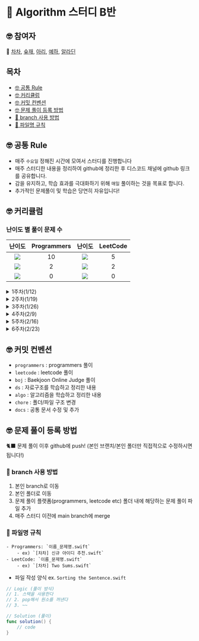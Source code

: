# 🤔 Algorithm 스터디 B반

## 🤓 참여자

🚀 [차차](https://github.com/ChaminLee), [숲재](https://github.com/forestjae), [아리](https://github.com/leeari95), [예하](https://github.com/ye-ha), [알라딘](https://github.com/junbangg?tab=overview&from=2021-12-01&to=2021-12-31)

## 목차 
- [🤓 공통 Rule](#공통룰)
- [🤓 커리큘럼](#커리큘럼)
- [🤓 커밋 컨벤션](#커밋컨벤션)
- [🤓 문제 풀이 등록 방법](#문제풀이등록방법)
- [🌴 branch 사용 방법](#브랜치사용방법)
- [📑 파일명 규칙](#파일명규칙)


<a name="공통룰"></a>
## 🤓 공통 Rule

- 매주 `수요일` 정해진 시간에 모여서 스터디를 진행합니다
- 매주 스터디한 내용을 정리하여 github에 정리한 후 디스코드 채널에 github 링크를 공유합니다. 
- 감을 유지하고, 학습 효과를 극대화하기 위해 `매일` 풀이하는 것을 목표로 합니다.
- 추가적인 문제풀이 및 학습은 당연히 자유입니다!

<a name="커리큘럼"></a>
## 🤓 커리큘럼 

### 난이도 별 풀이 문제 수 

|난이도|Programmers|난이도|LeetCode|
|:---:|:---:|:---:|:---:|
|<img src= "https://img.shields.io/badge/-Lv.%201-brightgreen">|10|<img src= "https://img.shields.io/badge/-Easy-success">|5|
|<img src= "https://img.shields.io/badge/-Lv.%202-orange">|2|<img src= "https://img.shields.io/badge/-Medium-orange">|2|
|<img src= "https://img.shields.io/badge/-Lv.%203-ff69b4">|0|<img src= "https://img.shields.io/badge/-Hard-red">|0|      

<details>
<summary> 1주차(1/12) </summary>
<div markdown="1">

|난이도|문제|
|--|--|
|<img src= "https://img.shields.io/badge/-Lv.%201-brightgreen">|[두 개 뽑아서 더하기](https://programmers.co.kr/learn/courses/30/lessons/68644?language=swift)|
|<img src= "https://img.shields.io/badge/-Lv.%201-brightgreen">|[크레인 인형뽑기 게임](https://programmers.co.kr/learn/courses/30/lessons/64061?language=swift)|
|<img src= "https://img.shields.io/badge/-Lv.%201-brightgreen">|[키패드 누르기](https://programmers.co.kr/learn/courses/30/lessons/67256?language=swift)|
|<img src= "https://img.shields.io/badge/-Lv.%201-brightgreen">|[비밀지도](https://programmers.co.kr/learn/courses/30/lessons/17681?language=swift)|    
|<img src= "https://img.shields.io/badge/-Lv.%201-brightgreen">|[없는 숫자 더하기](https://programmers.co.kr/learn/courses/30/lessons/86051?language=swift)|
    
</div>
</details>

<details>
<summary> 2주차(1/19) </summary>
<div markdown="1">

|난이도|문제|
|--|--|
|<img src= "https://img.shields.io/badge/-Lv.%201-brightgreen">|[신규 아이디 추천](https://programmers.co.kr/learn/courses/30/lessons/72410?language=swift)|
|<img src= "https://img.shields.io/badge/-Lv.%201-brightgreen">|[숫자 문자열과 영단어](https://programmers.co.kr/learn/courses/30/lessons/81301?language=swift)|
|<img src= "https://img.shields.io/badge/-Lv.%201-brightgreen">|[실패율](https://programmers.co.kr/learn/courses/30/lessons/42889?language=swift)|
|<img src= "https://img.shields.io/badge/-Lv.%201-brightgreen">|[다트게임](https://programmers.co.kr/learn/courses/30/lessons/17682?language=swift)|    
    
</div>
</details>

<details>
<summary> 3주차(1/26) </summary>
<div markdown="1">

|난이도|문제|
|--|--|
|<img src= "https://img.shields.io/badge/-Lv.%201-brightgreen">|[신고 결과 받기](https://programmers.co.kr/learn/courses/30/lessons/92334?language=swift)|
|<img src= "https://img.shields.io/badge/-Lv.%202-orange">|[K진수에서 소수 개수 구하기](https://programmers.co.kr/learn/courses/30/lessons/92335?language=swift)|
|<img src= "https://img.shields.io/badge/-Lv.%202-orange">|[주차 요금 계산](https://programmers.co.kr/learn/courses/30/lessons/92341?language=swift)|
|<img src= "https://img.shields.io/badge/-Easy-success">|[Water Bottles](https://leetcode.com/problems/water-bottles/)|    
    
</div>
</details>

<details>
<summary> 4주차(2/9) </summary>
<div markdown="1">

- DFS/BFS 문제 풀이     
    
|난이도|문제|
|--|--|
|<img src= "https://img.shields.io/badge/-Easy-success">|[Island Perimeter](https://leetcode.com/problems/island-perimeter/)|
|<img src= "https://img.shields.io/badge/-Easy-success">|[Flood Fill](https://leetcode.com/problems/flood-fill/)|
|<img src= "https://img.shields.io/badge/-Easy-success">|[Find if Path Exists in Graph](https://leetcode.com/problems/find-if-path-exists-in-graph/)|
|Gold 5|[치즈](https://www.acmicpc.net/problem/2636)|    
    
</div>
</details>

<details>
<summary> 5주차(2/16) </summary>
<div markdown="1">

- Two Pointers/Sliding Windows 문제 풀이     
    
|난이도|문제|
|--|--|
|<img src= "https://img.shields.io/badge/-Easy-success">|[Reverse String](https://leetcode.com/problems/reverse-string/)|
|<img src= "https://img.shields.io/badge/-Medium-orange">|[Container With Most Water](https://leetcode.com/problems/container-with-most-water/)|
|Gold 5|[용액](https://www.acmicpc.net/problem/2467)|    
|<img src= "https://img.shields.io/badge/-Medium-orange">|[Longest Substring Without Repeating Characters](https://leetcode.com/problems/longest-substring-without-repeating-characters/)|
|Gold 4|[회전 초밥](https://www.acmicpc.net/problem/15961)|        
    
</div>
</details>

<details>
<summary> 6주차(2/23) </summary>
<div markdown="1">

- Priority Queue 문제 풀이     
    
|난이도|문제|
|--|--|
|<img src= "https://img.shields.io/badge/-Lv.%203-ff69b4">|[디스크 컨트롤러](https://programmers.co.kr/learn/courses/30/lessons/42627?language=swift)|
|<img src= "https://img.shields.io/badge/-Lv.%203-ff69b4">|[이중 우선순위 큐](https://programmers.co.kr/learn/courses/30/lessons/42628?language=swift)|
|Gold 4|[회전 초밥](https://www.acmicpc.net/problem/15961)|  
|Gold 5|[최소 회의실 개수](https://www.acmicpc.net/problem/19598)|      
    
</div>
</details>

<a name="커밋컨벤션"></a>

## 🤓 커밋 컨벤션

- `programmers` : programmers 풀이
- `leetcode` : leetcode 풀이
- `boj` : Baekjoon Online Judge 풀이
- `ds` : 자료구조를 학습하고 정리한 내용
- `algo` : 알고리즘을 학습하고 정리한 내용
- `chore` : 폴더/파일 구조 변경
- `docs` : 공통 문서 수정 및 추가

<a name="문제풀이등록방법"></a>

## 🤓 문제 풀이 등록 방법

🐈‍⬛ 문제 풀이 이후 github에 push!
(본인 브랜치/본인 폴더만 직접적으로 수정하시면 됩니다!)

<a name="브랜치사용방법"></a>

### 🌴 branch 사용 방법

1. 본인 branch로 이동
2. 본인 폴더로 이동
3. 문제 풀이 플랫폼(programmers, leetcode etc) 폴더 내에 해당하는 문제 풀이 파일 추가
4. 매주 스터디 이전에 main branch에 merge

<a name="파일명규칙"></a>

### 📑 파일명 규칙
    - Programmers: `이름_문제명.swift`
        - ex) `[차차] 신규 아이디 추천.swift`
    - LeetCode: `이름_문제명.swift`
        - ex) `[차차] Two Sums.swift`

- 파일 작성 양식
ex. `Sorting the Sentence.swift`

```swift
// Logic (풀이 방식)
// 1. 스택을 사용한다
// 2. pop해서 원소를 꺼낸다
// 3. ~~ 

// Solution (풀이) 
func solution() {
    // code 
}
```
